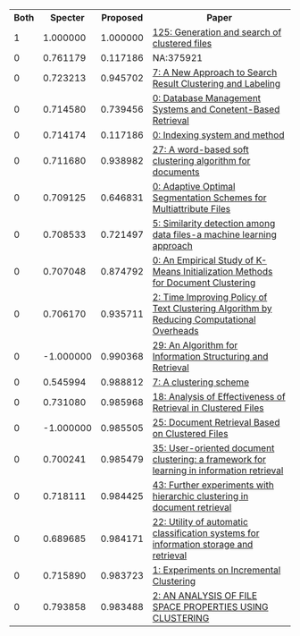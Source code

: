 <html><table><tr>
<th>Both</th>
<th>Specter</th>
<th>Proposed</th>
<th>Paper</th>
</tr>
<tr>
<td>1</td>
<td>1.000000</td>
<td>1.000000</td>
<td><a href="https://www.semanticscholar.org/paper/e412b09a4c10c9473da19e3c256a95a4b2f3c88c">125: Generation and search of clustered files</a></td>
</tr>
<tr>
<td>0</td>
<td>0.761179</td>
<td>0.117186</td>
<td>NA:375921</td>
</tr>
<tr>
<td>0</td>
<td>0.723213</td>
<td>0.945702</td>
<td><a href="https://www.semanticscholar.org/paper/8c35da18657a57053bdcf74d7fa94fd68edafdb7">7: A New Approach to Search Result Clustering and Labeling</a></td>
</tr>
<tr>
<td>0</td>
<td>0.714580</td>
<td>0.739456</td>
<td><a href="https://www.semanticscholar.org/paper/e1878a57e9aa544e24d46dedc35d8ed7a73d6753">0: Database Management Systems and Conetent-Based Retrieval</a></td>
</tr>
<tr>
<td>0</td>
<td>0.714174</td>
<td>0.117186</td>
<td><a href="https://www.semanticscholar.org/paper/c7c5c3fc9df727fc5a2d894929436e0b30a378d5">0: Indexing system and method</a></td>
</tr>
<tr>
<td>0</td>
<td>0.711680</td>
<td>0.938982</td>
<td><a href="https://www.semanticscholar.org/paper/3aa103c9be939ab45fbab6a006c9c1cdadbf61af">27: A word-based soft clustering algorithm for documents</a></td>
</tr>
<tr>
<td>0</td>
<td>0.709125</td>
<td>0.646831</td>
<td><a href="https://www.semanticscholar.org/paper/fab08fe33af2068be2c7616ee65817fd154a90c9">0: Adaptive Optimal Segmentation Schemes for Multiattribute Files</a></td>
</tr>
<tr>
<td>0</td>
<td>0.708533</td>
<td>0.721497</td>
<td><a href="https://www.semanticscholar.org/paper/5088c326c8e9965de677c6b4656b78f6ac0618ae">5: Similarity detection among data files-a machine learning approach</a></td>
</tr>
<tr>
<td>0</td>
<td>0.707048</td>
<td>0.874792</td>
<td><a href="https://www.semanticscholar.org/paper/153b92046549b9bcad13a23565855778640331c4">0: An Empirical Study of K-Means Initialization Methods for Document Clustering</a></td>
</tr>
<tr>
<td>0</td>
<td>0.706170</td>
<td>0.935711</td>
<td><a href="https://www.semanticscholar.org/paper/9cba259549086b1467de87a76c9bccd74e08015c">2: Time Improving Policy of Text Clustering Algorithm by Reducing Computational Overheads</a></td>
</tr>
<tr>
<td>0</td>
<td>-1.000000</td>
<td>0.990368</td>
<td><a href="https://www.semanticscholar.org/paper/528c71dc4772aee2ed7071ec729657ed8cb51efa">29: An Algorithm for Information Structuring and Retrieval</a></td>
</tr>
<tr>
<td>0</td>
<td>0.545994</td>
<td>0.988812</td>
<td><a href="https://www.semanticscholar.org/paper/02270556d58c750680003bc2109501f96eb8c526">7: A clustering scheme</a></td>
</tr>
<tr>
<td>0</td>
<td>0.731080</td>
<td>0.985968</td>
<td><a href="https://www.semanticscholar.org/paper/bba878f0b954ed075d2bc29374e4d0474803d920">18: Analysis of Effectiveness of Retrieval in Clustered Files</a></td>
</tr>
<tr>
<td>0</td>
<td>-1.000000</td>
<td>0.985505</td>
<td><a href="https://www.semanticscholar.org/paper/202e008f8dbbcb395dee3b21d7e648a49bbd4edb">25: Document Retrieval Based on Clustered Files</a></td>
</tr>
<tr>
<td>0</td>
<td>0.700241</td>
<td>0.985479</td>
<td><a href="https://www.semanticscholar.org/paper/9792ef945c77996e596d0057c98066420dac7618">35: User-oriented document clustering: a framework for learning in information retrieval</a></td>
</tr>
<tr>
<td>0</td>
<td>0.718111</td>
<td>0.984425</td>
<td><a href="https://www.semanticscholar.org/paper/29acfaf168e2c7b6f254d9d46543b42081a9681f">43: Further experiments with hierarchic clustering in document retrieval</a></td>
</tr>
<tr>
<td>0</td>
<td>0.689685</td>
<td>0.984171</td>
<td><a href="https://www.semanticscholar.org/paper/161ab6629a55684a1becb6aac0c9d1e8a78df79a">22: Utility of automatic classification systems for information storage and retrieval</a></td>
</tr>
<tr>
<td>0</td>
<td>0.715890</td>
<td>0.983723</td>
<td><a href="https://www.semanticscholar.org/paper/dc7a041dc378b41a3b5101ffdd4a6a48a3c06972">1: Experiments on Incremental Clustering</a></td>
</tr>
<tr>
<td>0</td>
<td>0.793858</td>
<td>0.983488</td>
<td><a href="https://www.semanticscholar.org/paper/28acfeb6295a8af87062b90156758c13ab948ae9">2: AN ANALYSIS OF FILE SPACE PROPERTIES USING CLUSTERING</a></td>
</tr>
</table></html>
